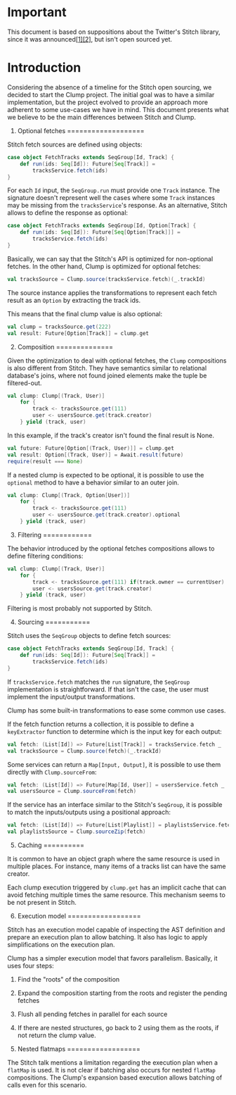 Important
=========

This document is based on suppositions about the Twitter's Stitch library, since it was announced[[1]](https://www.youtube.com/watch?v=VVpmMfT8aYw)[[2]](https://www.youtube.com/watch?v=bmIxIslimVY), but isn't open sourced yet.

Introduction
============

Considering the absence of a timeline for the Stitch open sourcing, we decided to start the Clump project. The initial goal was to have a similar implementation, but the project evolved to provide an approach more adherent to some use-cases we have in mind. This document presents what we believe to be the main differences between Stitch and Clump.

1. Optional fetches
===================

Stitch fetch sources are defined using objects:

```scala
case object FetchTracks extends SeqGroup[Id, Track] {
	def run(ids: Seq[Id]): Future[Seq[Track]] = 
		tracksService.fetch(ids)
}
```

For each ```Id``` input, the ```SeqGroup.run``` must provide one ```Track``` instance. The signature doesn't represent well the cases where some ```Track``` instances may be missing from the ```tracksService```'s response. As an alternative, Stitch allows to define the response as optional:

```scala
case object FetchTracks extends SeqGroup[Id, Option[Track] {
	def run(ids: Seq[Id]): Future[Seq[Option[Track]]] = 
		tracksService.fetch(ids)
}
```

Basically, we can say that the Stitch's API is optimized for non-optional fetches. In the other hand, Clump is optimized for optional fetches:

```scala
val tracksSource = Clump.source(tracksService.fetch)(_.trackId)
```

The source instance applies the transformations to represent each fetch result as an ```Option``` by extracting the track ids. 

This means that the final clump value is also optional:

```scala
val clump = tracksSource.get(222)
val result: Future[Option[Track]] = clump.get
```

2. Composition
==============

Given the optimization to deal with optional fetches, the ```Clump``` compositions is also different from Stitch. They have semantics similar to relational database's joins, where not found joined elements make the tuple be filtered-out.

```scala
val clump: Clump[(Track, User)]
	for {
		track <- tracksSource.get(111)
		user <- usersSource.get(track.creator)
	} yield (track, user)
```

In this example, if the track's creator isn't found the final result is None.

```scala
val future: Future[Option[(Track, User)]] = clump.get
val result: Option[(Track, User)] = Await.result(future)
require(result === None)
```

If a nested clump is expected to be optional, it is possible to use the ```optional``` method to have a behavior similar to an outer join.

```scala
val clump: Clump[(Track, Option[User])]
	for {
		track <- tracksSource.get(111)
		user <- usersSource.get(track.creator).optional
	} yield (track, user)
```

3. Filtering
============

The behavior introduced by the optional fetches compositions allows to define filtering conditions:

```scala
val clump: Clump[(Track, User)]
	for {
		track <- tracksSource.get(111) if(track.owner == currentUser)
		user <- usersSource.get(track.creator)
	} yield (track, user)
```

Filtering is most probably not supported by Stitch.

4. Sourcing
===========

Stitch uses the ```SeqGroup``` objects to define fetch sources:

```scala
case object FetchTracks extends SeqGroup[Id, Track] {
	def run(ids: Seq[Id]): Future[Seq[Track]] = 
		tracksService.fetch(ids)
}
```

If ```tracksService.fetch``` matches the ```run``` signature, the ```SeqGroup``` implementation is straightforward. If that isn't the case, the user must implement the input/output transformations.

Clump has some built-in transformations to ease some common use cases.

If the fetch function returns a collection, it is possible to define a ```keyExtractor``` function to determine which is the input key for each output:

```scala
val fetch: (List[Id]) => Future[List[Track]] = tracksService.fetch _
val tracksSource = Clump.source(fetch)(_.trackId)
```

Some services can return a ```Map[Input, Output]```, it is possible to use them directly with ```Clump.sourceFrom```:

```scala
val fetch: (List[Id]) => Future[Map[Id, User]] = usersService.fetch _
val usersSource = Clump.sourceFrom(fetch)
```

If the service has an interface similar to the Stitch's ```SeqGroup```, it is possible to match the inputs/outputs using a positional approach:


```scala
val fetch: (List[Id]) => Future[List[Playlist]] = playlistsService.fetch _
val playlistsSource = Clump.sourceZip(fetch)
```

5. Caching
==========

It is common to have an object graph where the same resource is used in multiple places. For instance, many items of a tracks list can have the same creator.

Each clump execution triggered by ```clump.get``` has an implicit cache that can avoid fetching multiple times the same resource. This mechanism seems to be not present in Stitch.

6. Execution model
==================

Stitch has an execution model capable of inspecting the AST definition and prepare an execution plan to allow batching. It also has logic to apply simplifications on the execution plan.

Clump has a simpler execution model that favors parallelism. Basically, it uses four steps:

1. Find the "roots" of the composition
2. Expand the composition starting from the roots and register the pending fetches
3. Flush all pending fetches in parallel for each source
4. If there are nested structures, go back to 2 using them as the roots, if not return the clump value.

7. Nested flatmaps
==================

The Stitch talk mentions a limitation regarding the execution plan when a ```flatMap``` is used. It is not clear if batching also occurs for nested ```flatMap``` compositions. The Clump's expansion based execution allows batching of calls even for this scenario.